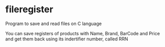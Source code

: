 # fileregister
Program to save and read files on C language 

You can save registers of products with Name, Brand, BarCode and Price and get them back using its indertifier number, called RRN
